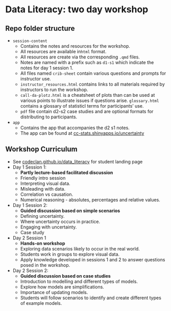 Data Literacy: two day workshop
================

<!-- Do not modify the README.md file directly. -->
<!-- Instead edit the README.qmd file -->

## Repo folder structure

- `session-content`
  - Contains the notes and resources for the workshop.
  - All resources are available in`html` format.
  - All resources are create via the corresponding `.qmd` files.
  - Notes are named with a prefix such as `d1-s1` which indicate the
    notes for day 1 session 1.
  - All files named `crib-sheet` contain various questions and prompts
    for instructor use.
  - `instructor_resources.html` contains links to all materials required
    by instructors to run the workshop.
  - `call-da-plotz.html` is a cheatsheet of plots than can be used at
    various points to illustrate issues if questions arise.
    `glossary.html` contains a glossary of statisticl terms for
    participants’ use.
  - `pdf` file contain d2-s2 case studies and are optional formats for
    distributing to participants.
- `app`
  - Contains the app that accompanies the d2 s1 notes.
  - The app can be found at
    [cc-stats.shinyapps.io/uncertainty](https://cc-stats.shinyapps.io/uncertainty)

## Workshop Curriculum

- See
  [codeclan.github.io/data_literacy](https://www.https://codeclan.github.io/data_literacy)
  for student landing page
- Day 1 Session 1:
  - **Partly lecture-based facilitated discussion**
  - Friendly intro session
  - Interpreting visual data.
  - Misleading with data.
  - Correlation vs causation.
  - Numerical reasoning - absolutes, percentages and relative values.
- Day 1 Session 2:
  - **Guided discussion based on simple scenarios**
  - Defining uncertainty.
  - Where uncertainty occurs in practice.
  - Engaging with uncertainty.
  - Case study
- Day 2 Session 1
  - **Hands-on workshop**
  - Exploring data scenarios likely to occur in the real world.
  - Students work in groups to explore visual data.
  - Apply knowledge developed in sessions 1 and 2 to answer questions
    posed in the workshop.
- Day 2 Session 2:
  - **Guided discussion based on case studies**
  - Introduction to modelling and different types of models.
  - Explore how models are simplifications.
  - Importance of updating models.
  - Students will follow scenarios to identify and create different
    types of example models.
